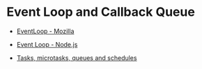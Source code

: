 # Event Loop and Callback Queue

* [EventLoop - Mozilla](https://developer.mozilla.org/en-US/docs/Web/JavaScript/EventLoop)

* [Event Loop - Node.js](https://nodejs.org/en/docs/guides/event-loop-timers-and-nexttick/#what-is-the-event-loop)

* [Tasks, microtasks, queues and schedules](https://jakearchibald.com/2015/tasks-microtasks-queues-and-schedules/)